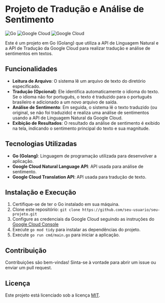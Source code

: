 # Projeto de Tradução e Análise de Sentimento

![Go](https://img.shields.io/badge/Go-1.16-blue)
![Google Cloud](https://img.shields.io/badge/Google%20Cloud-Natural%20Language%20API-yellow)
![Google Cloud](https://img.shields.io/badge/Google%20Cloud-Translation%20API-yellow)

Este é um projeto em Go (Golang) que utiliza a API de Linguagem Natural e a API de Tradução da Google Cloud para realizar tradução e análise de sentimentos em textos.

## Funcionalidades

- **Leitura de Arquivo**: O sistema lê um arquivo de texto do diretório especificado.
- **Tradução (Opcional)**: Ele identifica automaticamente o idioma do texto. Se o idioma não for português, o texto é traduzido para o português brasileiro e adicionado a um novo arquivo de saída.
- **Análise de Sentimento**: Em seguida, o sistema lê o texto traduzido (ou original, se não foi traduzido) e realiza uma análise de sentimentos usando a API de Linguagem Natural da Google Cloud.
- **Exibição de Resultados**: O resultado da análise de sentimento é exibido na tela, indicando o sentimento principal do texto e sua magnitude.

## Tecnologias Utilizadas

- **Go (Golang)**: Linguagem de programação utilizada para desenvolver a aplicação.
- **Google Cloud Natural Language API**: API usada para análise de sentimento.
- **Google Cloud Translation API**: API usada para tradução de texto.

## Instalação e Execução

1. Certifique-se de ter o Go instalado em sua máquina.
2. Clone este repositório: `git clone https://github.com/seu-usuario/seu-projeto.git`
3. Configure as credenciais da Google Cloud seguindo as instruções do [Google Cloud Console](https://console.cloud.google.com/)
4. Execute `go mod tidy` para instalar as dependências do projeto.
5. Execute `go run cmd/main.go` para iniciar a aplicação.

## Contribuição

Contribuições são bem-vindas! Sinta-se à vontade para abrir um issue ou enviar um pull request.

## Licença

Este projeto está licenciado sob a licença [MIT](https://opensource.org/licenses/MIT).
